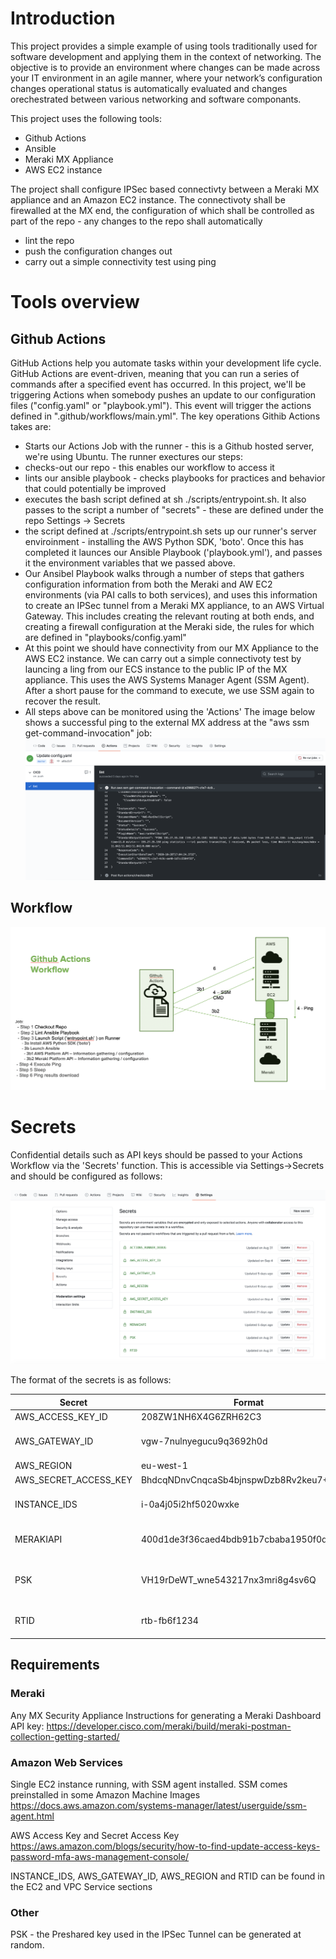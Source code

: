# Introduction

This project provides a simple example of using tools traditionally used for software development and applying them in the context of networking. The objective is to provide an environment where changes can be made across your IT environment in an agile manner, where your network’s configuration changes operational status is automatically evaluated and changes orechestrated between various networking and software componants.

This project uses the following tools:

* Github Actions
* Ansible
* Meraki MX Appliance
* AWS EC2 instance

The project shall configure IPSec based connectivty between a Meraki MX appliance and an Amazon EC2 instance. The connectivoty shall be firewalled at the MX end, the configuration of which shall be controlled as part of the repo - any changes to the repo shall automatically 

* lint the repo
* push the configuration changes out
* carry out a simple connectivity test using ping


# Tools overview
## Github Actions
GitHub Actions help you automate tasks within your development life cycle. GitHub Actions are event-driven, meaning that you can run a series of commands after a specified event has occurred. In this project, we'll be triggering Actions when somebody pushes an update to our configuration files ("config.yaml" or "playbook.yml"). This event will trigger the actions defined in ".github/workflows/main.yml". The key operations Githib Actions takes are:

* Starts our Actions Job with the runner - this is a Github hosted server, we're using Ubuntu. The runner exectures our steps:
* checks-out our repo - this enables our workflow to access it
* lints our ansible playbook - checks playbooks for practices and behavior that could potentially be improved
* executes the bash script defined at sh ./scripts/entrypoint.sh. It also passes to the script a number of "secrets" - these are defined under the repo Settings -> Secrets
* the script defined at ./scripts/entrypoint.sh sets up our runner's server enviroinment - installing the AWS Python SDK, 'boto'. Once this has completed it launces our Ansible Playbook ('playbook.yml'), and passes it the environment variables that we passed above.
* Our Ansibel Playbook walks through a number of steps that gathers configuration information from both the Meraki and AW EC2 environments (via PAI calls to both services), and uses this information to create an IPSec tunnel from a Meraki MX appliance, to an AWS Virtual Gateway. This includes creating the relevant routing at both ends, and creating a firewall configuration at the Meraki side, the rules for which are defined in "playbooks/config.yaml"
* At this point we should have connectivity from our MX Appliance to the AWS EC2 instance. We can carry out a simple connectivoty test by launcing a ling from our ECS instance to the public IP of the MX appliance. This uses the AWS Systems Manager Agent (SSM Agent). After a short pause for the command to execute, we use SSM again to recover the result.
* All steps above can be monitored using the 'Actions' The image below shows a successful ping to the external MX address at the "aws ssm get-command-invocation" job:
![Diagram](Images/Actions.png)


## Workflow
![Diagram](Images/Workflow.png)

# Secrets
Confidential details such as API keys should be passed to your Actions Workflow via the 'Secrets' function. This is accessible via Settings->Secrets and should be configured as follows:

![Diagram](Images/Secrets.png)

The format of the secrets is as follows:

Secret| Format | notes
------------ | ------------- | -------------------
AWS_ACCESS_KEY_ID | 208ZW1NH6X4G6ZRH62C3 |
AWS_GATEWAY_ID | vgw-7nulnyegucu9q3692h0d | Virtual Private Gateway
AWS_REGION | eu-west-1 | 
AWS_SECRET_ACCESS_KEY | BhdcqNDnvCnqcaSb4bjnspwDzb8Rv2keu7+CMytB| 
INSTANCE_IDS | i-0a4j05i2hf5020wxke | AWS EC2 Instance ID
MERAKIAPI | 400d1de3f36caed4bdb91b7cbaba1950f0d7827d | Meraki Dashboard API key
PSK | VH19rDeWT_wne543217nx3mri8g4sv6Q | Preshared key for IPSec Tunnel
RTID | rtb-fb6f1234 | AWS Route Table ID

## Requirements


### Meraki
Any MX Security Appliance
Instructions for generating a Meraki Dashboard API key:
https://developer.cisco.com/meraki/build/meraki-postman-collection-getting-started/

### Amazon Web Services
Single EC2 instance running, with SSM agent installed. SSM comes preinstalled in some Amazon Machine Images
https://docs.aws.amazon.com/systems-manager/latest/userguide/ssm-agent.html

AWS Access Key and Secret Access Key
https://aws.amazon.com/blogs/security/how-to-find-update-access-keys-password-mfa-aws-management-console/

INSTANCE_IDS, AWS_GATEWAY_ID, AWS_REGION and RTID can be found in the EC2 and VPC Service sections

### Other
PSK - the Preshared key used in the IPSec Tunnel can be generated at random.


 
